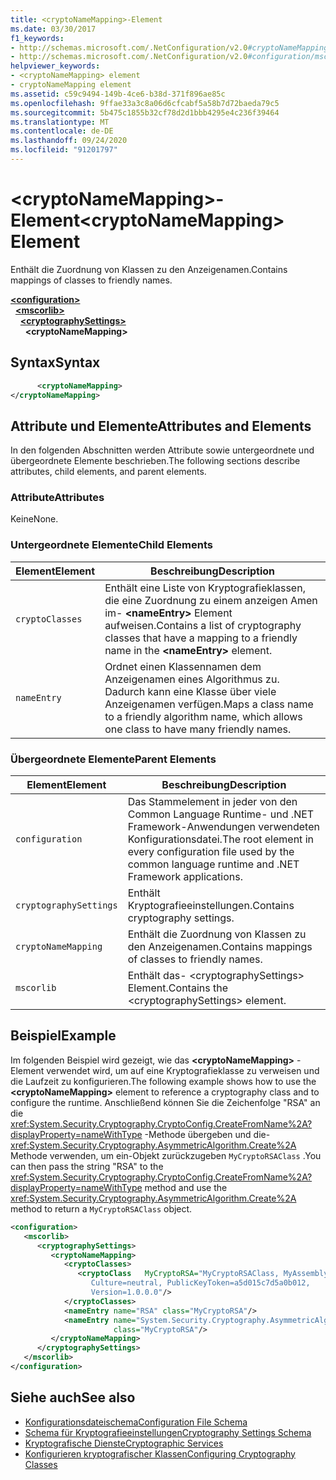 ```yaml
---
title: <cryptoNameMapping>-Element
ms.date: 03/30/2017
f1_keywords:
- http://schemas.microsoft.com/.NetConfiguration/v2.0#cryptoNameMapping
- http://schemas.microsoft.com/.NetConfiguration/v2.0#configuration/mscorlib/cryptographySettings/cryptoNameMapping
helpviewer_keywords:
- <cryptoNameMapping> element
- cryptoNameMapping element
ms.assetid: c59c9494-149b-4ce6-b38d-371f896ae85c
ms.openlocfilehash: 9ffae33a3c8a06d6cfcabf5a58b7d72baeda79c5
ms.sourcegitcommit: 5b475c1855b32cf78d2d1bbb4295e4c236f39464
ms.translationtype: MT
ms.contentlocale: de-DE
ms.lasthandoff: 09/24/2020
ms.locfileid: "91201797"
---
```

# <a name="cryptonamemapping-element"></a><span data-ttu-id="8aa65-102">\<cryptoNameMapping>-Element</span><span class="sxs-lookup"><span data-stu-id="8aa65-102">\<cryptoNameMapping> Element</span></span>

<span data-ttu-id="8aa65-103">Enthält die Zuordnung von Klassen zu den Anzeigenamen.</span><span class="sxs-lookup"><span data-stu-id="8aa65-103">Contains mappings of classes to friendly names.</span></span>  

[**\<configuration>**](../configuration-element.md)\
&nbsp;&nbsp;[**\<mscorlib>**](mscorlib-element-for-cryptography-settings.md)\
&nbsp;&nbsp;&nbsp;&nbsp;[**\<cryptographySettings>**](cryptographysettings-element.md)\
&nbsp;&nbsp;&nbsp;&nbsp;&nbsp;&nbsp;**\<cryptoNameMapping>**

## <a name="syntax"></a><span data-ttu-id="8aa65-104">Syntax</span><span class="sxs-lookup"><span data-stu-id="8aa65-104">Syntax</span></span>  
  
```xml  
      <cryptoNameMapping>
</cryptoNameMapping>  
```  
  
## <a name="attributes-and-elements"></a><span data-ttu-id="8aa65-105">Attribute und Elemente</span><span class="sxs-lookup"><span data-stu-id="8aa65-105">Attributes and Elements</span></span>  

 <span data-ttu-id="8aa65-106">In den folgenden Abschnitten werden Attribute sowie untergeordnete und übergeordnete Elemente beschrieben.</span><span class="sxs-lookup"><span data-stu-id="8aa65-106">The following sections describe attributes, child elements, and parent elements.</span></span>  
  
### <a name="attributes"></a><span data-ttu-id="8aa65-107">Attribute</span><span class="sxs-lookup"><span data-stu-id="8aa65-107">Attributes</span></span>  

 <span data-ttu-id="8aa65-108">Keine</span><span class="sxs-lookup"><span data-stu-id="8aa65-108">None.</span></span>  
  
### <a name="child-elements"></a><span data-ttu-id="8aa65-109">Untergeordnete Elemente</span><span class="sxs-lookup"><span data-stu-id="8aa65-109">Child Elements</span></span>  
  
|<span data-ttu-id="8aa65-110">Element</span><span class="sxs-lookup"><span data-stu-id="8aa65-110">Element</span></span>|<span data-ttu-id="8aa65-111">Beschreibung</span><span class="sxs-lookup"><span data-stu-id="8aa65-111">Description</span></span>|  
|-------------|-----------------|  
|`cryptoClasses`|<span data-ttu-id="8aa65-112">Enthält eine Liste von Kryptografieklassen, die eine Zuordnung zu einem anzeigen Amen im- **\<nameEntry>** Element aufweisen.</span><span class="sxs-lookup"><span data-stu-id="8aa65-112">Contains a list of cryptography classes that have a mapping to a friendly name in the **\<nameEntry>** element.</span></span>|  
|`nameEntry`|<span data-ttu-id="8aa65-113">Ordnet einen Klassennamen dem Anzeigenamen eines Algorithmus zu. Dadurch kann eine Klasse über viele Anzeigenamen verfügen.</span><span class="sxs-lookup"><span data-stu-id="8aa65-113">Maps a class name to a friendly algorithm name, which allows one class to have many friendly names.</span></span>|  
  
### <a name="parent-elements"></a><span data-ttu-id="8aa65-114">Übergeordnete Elemente</span><span class="sxs-lookup"><span data-stu-id="8aa65-114">Parent Elements</span></span>  
  
|<span data-ttu-id="8aa65-115">Element</span><span class="sxs-lookup"><span data-stu-id="8aa65-115">Element</span></span>|<span data-ttu-id="8aa65-116">Beschreibung</span><span class="sxs-lookup"><span data-stu-id="8aa65-116">Description</span></span>|  
|-------------|-----------------|  
|`configuration`|<span data-ttu-id="8aa65-117">Das Stammelement in jeder von den Common Language Runtime- und .NET Framework-Anwendungen verwendeten Konfigurationsdatei.</span><span class="sxs-lookup"><span data-stu-id="8aa65-117">The root element in every configuration file used by the common language runtime and .NET Framework applications.</span></span>|  
|`cryptographySettings`|<span data-ttu-id="8aa65-118">Enthält Kryptografieeinstellungen.</span><span class="sxs-lookup"><span data-stu-id="8aa65-118">Contains cryptography settings.</span></span>|  
|`cryptoNameMapping`|<span data-ttu-id="8aa65-119">Enthält die Zuordnung von Klassen zu den Anzeigenamen.</span><span class="sxs-lookup"><span data-stu-id="8aa65-119">Contains mappings of classes to friendly names.</span></span>|  
|`mscorlib`|<span data-ttu-id="8aa65-120">Enthält das- \<cryptographySettings> Element.</span><span class="sxs-lookup"><span data-stu-id="8aa65-120">Contains the \<cryptographySettings> element.</span></span>|  
  
## <a name="example"></a><span data-ttu-id="8aa65-121">Beispiel</span><span class="sxs-lookup"><span data-stu-id="8aa65-121">Example</span></span>  

 <span data-ttu-id="8aa65-122">Im folgenden Beispiel wird gezeigt, wie das **\<cryptoNameMapping>** -Element verwendet wird, um auf eine Kryptografieklasse zu verweisen und die Laufzeit zu konfigurieren.</span><span class="sxs-lookup"><span data-stu-id="8aa65-122">The following example shows how to use the **\<cryptoNameMapping>** element to reference a cryptography class and to configure the runtime.</span></span> <span data-ttu-id="8aa65-123">Anschließend können Sie die Zeichenfolge "RSA" an die <xref:System.Security.Cryptography.CryptoConfig.CreateFromName%2A?displayProperty=nameWithType> -Methode übergeben und die- <xref:System.Security.Cryptography.AsymmetricAlgorithm.Create%2A> Methode verwenden, um ein-Objekt zurückzugeben `MyCryptoRSAClass` .</span><span class="sxs-lookup"><span data-stu-id="8aa65-123">You can then pass the string "RSA" to the <xref:System.Security.Cryptography.CryptoConfig.CreateFromName%2A?displayProperty=nameWithType> method and use the <xref:System.Security.Cryptography.AsymmetricAlgorithm.Create%2A> method to return a `MyCryptoRSAClass` object.</span></span>  
  
```xml  
<configuration>  
   <mscorlib>  
      <cryptographySettings>  
         <cryptoNameMapping>  
            <cryptoClasses>  
               <cryptoClass   MyCryptoRSA="MyCryptoRSAClass, MyAssembly  
                  Culture=neutral, PublicKeyToken=a5d015c7d5a0b012,  
                  Version=1.0.0.0"/>  
            </cryptoClasses>  
            <nameEntry name="RSA" class="MyCryptoRSA"/>  
            <nameEntry name="System.Security.Cryptography.AsymmetricAlgorithm"  
                       class="MyCryptoRSA"/>  
         </cryptoNameMapping>  
      </cryptographySettings>  
   </mscorlib>  
</configuration>  
```  
  
## <a name="see-also"></a><span data-ttu-id="8aa65-124">Siehe auch</span><span class="sxs-lookup"><span data-stu-id="8aa65-124">See also</span></span>

- [<span data-ttu-id="8aa65-125">Konfigurationsdateischema</span><span class="sxs-lookup"><span data-stu-id="8aa65-125">Configuration File Schema</span></span>](../index.md)
- [<span data-ttu-id="8aa65-126">Schema für Kryptografieeinstellungen</span><span class="sxs-lookup"><span data-stu-id="8aa65-126">Cryptography Settings Schema</span></span>](index.md)
- [<span data-ttu-id="8aa65-127">Kryptografische Dienste</span><span class="sxs-lookup"><span data-stu-id="8aa65-127">Cryptographic Services</span></span>](../../../../standard/security/cryptographic-services.md)
- [<span data-ttu-id="8aa65-128">Konfigurieren kryptografischer Klassen</span><span class="sxs-lookup"><span data-stu-id="8aa65-128">Configuring Cryptography Classes</span></span>](../../configure-cryptography-classes.md)

